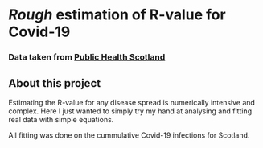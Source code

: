 # *Rough* estimation of R-value for Covid-19
### Data taken from [Public Health Scotland](https://www.opendata.nhs.scot/dataset/covid-19-in-scotland) 

## About this project
Estimating the R-value for any disease spread is numerically intensive and complex. Here I just wanted to simply try my hand at analysing and fitting real data with simple equations. 

All fitting was done on the cummulative Covid-19 infections for Scotland. 